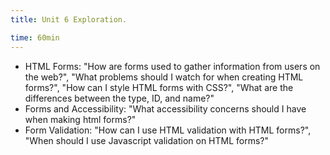 ```yaml
---
title: Unit 6 Exploration.

time: 60min
---
```


- HTML Forms: "How are forms used to gather information from users on the web?", "What problems should I watch for when creating HTML forms?", "How can I style HTML forms with CSS?", "What are the differences between the type, ID, and name?"
- Forms and Accessibility: "What accessibility concerns should I have when making html forms?"
- Form Validation: "How can I use HTML validation with HTML forms?", "When should I use Javascript validation on HTML forms?"